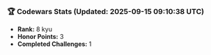 ### 🏆 Codewars Stats (Updated: 2025-09-15 09:10:38 UTC)

- **Rank:** 8 kyu
- **Honor Points:** 3
- **Completed Challenges:** 1
